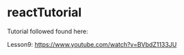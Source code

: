 # reactTutorial

Tutorial followed found here:

Lesson9:
https://www.youtube.com/watch?v=BVbdZ1133JU



